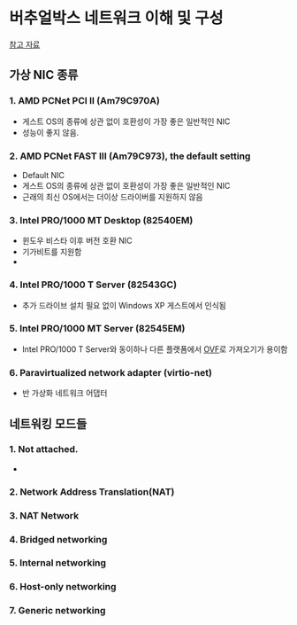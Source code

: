 # 버추얼박스 네트워크 이해 및 구성


[참고 자료](https://www.virtualbox.org/manual/ch06.html)

## 가상 NIC 종류

### 1. AMD PCNet PCI II (Am79C970A)
 - 게스트 OS의 종류에 상관 없이 호환성이 가장 좋은 일반적인 NIC
 - 성능이 좋지 않음.

### 2. AMD PCNet FAST III (Am79C973), the default setting
 - Default NIC
 - 게스트 OS의 종류에 상관 없이 호환성이 가장 좋은 일반적인 NIC
 - 근래의 최신 OS에서는 더이상 드라이버를 지원하지 않음

### 3. Intel PRO/1000 MT Desktop (82540EM)
 - 윈도우 비스타 이후 버전 호환 NIC
 - 기가비트를 지원함
 - 
### 4. Intel PRO/1000 T Server (82543GC)
 - 추가 드라이브 설치 필요 없이 Windows XP 게스트에서 인식됨

### 5. Intel PRO/1000 MT Server (82545EM)
 - Intel PRO/1000 T Server와 동이하나 다른 플랫폼에서 [OVF](https://ko.wikipedia.org/wiki/%EA%B0%9C%EB%B0%A9%ED%98%95_%EA%B0%80%EC%83%81%ED%99%94_%ED%8F%AC%EB%A7%B7)로 가져오기가 용이함

### 6. Paravirtualized network adapter (virtio-net)
 - 반 가상화 네트워크 어댑터


## 네트워킹 모드들
### 1. Not attached.
 - 
### 2. Network Address Translation(NAT)
### 3. NAT Network
### 4. Bridged networking
### 5. Internal networking
### 6. Host-only networking
### 7. Generic networking
<!--stackedit_data:
eyJoaXN0b3J5IjpbNTMyNTYwNzU1LC0yMTMzMTA0ODA0LC0xMj
Q2MDE3NDMxXX0=
-->